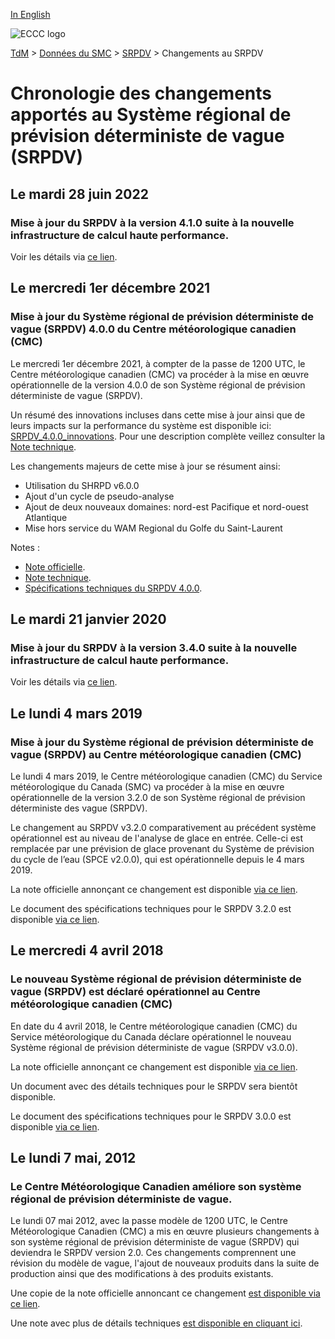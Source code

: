 [In English](changelog_rdwps_en.md)

![ECCC logo](../../img_eccc-logo.png)

[TdM](../../readme_fr.md) > [Données du SMC](../readme_fr.md) > [SRPDV](readme_rdwps_fr.md) > Changements au SRPDV

# Chronologie des changements apportés au Système régional de prévision déterministe de vague (SRPDV)

## Le mardi 28 juin 2022

### Mise à jour du SRPDV à la version 4.1.0 suite à la nouvelle infrastructure de calcul haute performance. 

Voir les détails via [ce lien](../changelog_multisystems_fr.md).

## Le mercredi 1er décembre 2021

### Mise à jour du Système régional de prévision déterministe de vague (SRPDV) 4.0.0 du Centre météorologique canadien (CMC)

Le mercredi 1er décembre 2021, à compter de la passe de 1200 UTC, le Centre météorologique canadien (CMC) va procéder à la mise en œuvre opérationnelle de la version 4.0.0 de son Système régional de prévision déterministe de vague (SRPDV).

Un résumé des innovations incluses dans cette mise à jour ainsi que de leurs impacts sur la performance du système est disponible ici: [SRPDV_4.0.0_innovations](https://collaboration.cmc.ec.gc.ca/cmc/cmoi/product_guide/docs/fact_sheets/factsheet_rdwps-400_f.pdf). Pour une description complète veillez consulter la [Note technique](https://collaboration.cmc.ec.gc.ca/cmc/cmoi/product_guide/docs/tech_notes/technote_rdwps-400_f.pdf).

Les changements majeurs de cette mise à jour se résument ainsi:

* Utilisation du SHRPD v6.0.0
* Ajout d'un cycle de pseudo-analyse
* Ajout de deux nouveaux domaines: nord-est Pacifique et nord-ouest Atlantique
* Mise hors service du WAM Regional du Golfe du Saint-Laurent

Notes :

* [Note officielle](http://dd.meteo.gc.ca/doc/genots/2021/11/26/NOCN03_CWAO_262118___50159).
* [Note technique](https://collaboration.cmc.ec.gc.ca/cmc/cmoi/product_guide/docs/tech_notes/technote_rdwps-400_f.pdf).
* [Spécifications techniques du SRPDV 4.0.0](https://collaboration.cmc.ec.gc.ca/cmc/cmoi/product_guide/docs/tech_specifications/tech_specifications_RDWPS_4.0.0_f.pdf).

## Le mardi 21 janvier 2020

### Mise à jour du SRPDV à la version 3.4.0 suite à la nouvelle infrastructure de calcul haute performance. 

Voir les détails via [ce lien](../changelog_multisystems_fr.md).

## Le lundi 4 mars 2019

### Mise à jour du Système régional de prévision déterministe de vague (SRPDV) au Centre météorologique canadien (CMC)

Le lundi 4 mars 2019, le Centre météorologique canadien (CMC) du Service météorologique du Canada (SMC) va procéder à la mise en œuvre opérationnelle de la version 3.2.0 de son Système régional de prévision déterministe des vague (SRPDV).

Le changement au SRPDV v3.2.0 comparativement au précédent système opérationnel est au niveau de l'analyse de glace en entrée. Celle-ci est remplacée par une prévision de glace provenant du Système de prévision du cycle de l’eau (SPCE v2.0.0), qui est opérationnelle depuis le 4 mars 2019.

La note officielle annonçant ce changement est disponible [via ce lien](http://dd.meteo.gc.ca/doc/genots/2019/03/05/NOCN03_CWAO_051918___12705).

Le document des spécifications techniques pour le SRPDV 3.2.0 est disponible [via ce lien](https://collaboration.cmc.ec.gc.ca/cmc/cmoi/product_guide/docs/tech_specifications/tech_specifications_RDWPS_3.2.0_f.pdf).


## Le mercredi 4 avril 2018

### Le nouveau Système régional de prévision déterministe de vague (SRPDV) est déclaré opérationnel au Centre météorologique canadien (CMC)

En date du 4 avril 2018, le Centre météorologique canadien (CMC) du Service météorologique du Canada déclare opérationnel le nouveau Système régional de prévision déterministe de vague (SRPDV v3.0.0).

La note officielle annonçant ce changement est disponible [via ce lien](http://dd.meteo.gc.ca/doc/genots/2018/04/03/NOCN03_CWAO_032022___00001).

Un document avec des détails techniques pour le SRPDV sera bientôt disponible.

Le document des spécifications techniques pour le SRPDV 3.0.0 est disponible [via ce lien](https://collaboration.cmc.ec.gc.ca/cmc/cmoi/product_guide/docs/tech_specifications/tech_specifications_RDWPS_3.0.0_f.pdf).


## Le lundi 7 mai, 2012

### Le Centre Météorologique Canadien améliore son système régional de prévision déterministe de vague.

Le lundi 07 mai 2012, avec la passe modèle de 1200 UTC, le Centre Météorologique Canadien (CMC) a mis en œuvre plusieurs changements à son système régional de prévision déterministe de vague (SRPDV) qui deviendra le SRPDV version 2.0. Ces changements comprennent une révision du modèle de vague, l'ajout de nouveaux produits dans la suite de production ainsi que des modifications à des produits existants.

Une copie de la note officielle annoncant ce changement [est disponible via ce lien](http://dd.weatheroffice.ec.gc.ca/doc/genots/2012/05/07/NOCN03_CWAO_071405___00906).

Une note avec plus de détails techniques [est disponible en cliquant ici](https://collaboration.cmc.ec.gc.ca/cmc/cmoi/product_guide/docs/lib/op_systems/doc_opchanges/technote_rdwps_20120524_f.pdf).


